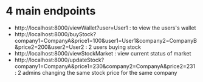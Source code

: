 # 4 main endpoints
- http://localhost:8000/viewWallet?user=User1 : to view the users's wallet
- http://localhost:8000/buyStock?company1=CompanyA&price1=100&user1=User1&company2=CompanyB&price2=200&user2=User2 : 2 users buying stock
- http://localhost:8000/viewStockMarket : view current status of market
- http://localhost:8000/updateStock?company1=CompanyA&price1=230&company2=CompanyA&price2=231 : 2 admins changing the same stock price for the same company

